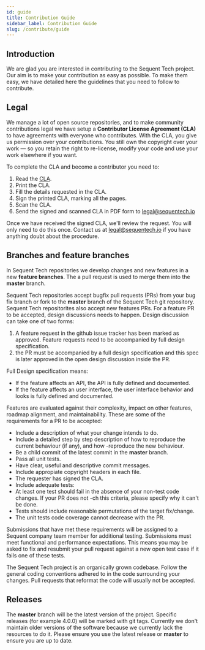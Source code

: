 ```yaml
---
id: guide
title: Contribution Guide
sidebar_label: Contribution Guide
slug: /contribute/guide
---
```


## Introduction

We are glad you are interested in contributing to the Sequent Tech project. Our 
aim is to make your contribution as easy as possible. To make them easy, we 
have detailed here the guidelines that you need to follow to contribute.

## Legal

We manage a lot of open source repositories, and to make community contributions 
legal we have setup a **Contributor License Agreement (CLA)** to have agreements 
with everyone who contributes. With the CLA, you give us permission over your 
contributions. You still own the copyright over your work — so you retain the 
right to re-license, modify your code and use your work elsewhere if you want.

To complete the CLA and become a contributor you need to:

1.  Read the [CLA](./assets/AV_CLA_1.0.pdf).
2.  Print the CLA.
3.  Fill the details requested in the CLA.
4.  Sign the printed CLA, marking all the pages.
5.  Scan the CLA.
6.  Send the signed and scanned CLA in PDF form to [legal@sequentech.io](mailto:legal@sequentech.io)

Once we have received the signed CLA, we'll review the request. You will only 
need to do this once. Contact us at [legal@sequentech.io](mailto:legal@sequentech.io) 
if you have anything doubt about the procedure.

## Branches and feature branches

In Sequent Tech repositories we develop changes and new features in a new 
**feature branches**. The a pull request is used to merge them into the 
**master** branch.

Sequent Tech repositories accept bugfix pull requests (PRs) from your bug fix 
branch or fork to the **master** branch of the Sequent Tech git repository. 
Sequent Tech repositorites also accept new features PRs. For a feature PR to 
be accepted, design discussions needs to happen. Design discussion can take 
one of two forms:
1. A feature request in the github issue tracker has been marked as approved. 
Feature requests need to be accompanied by full design specification.
2. the PR must be accompanied by a full design specification and this spec is 
later approved in the open design discussion inside the PR.

Full Design specification means:

- If the feature affects an API, the API is fully defined and documented.
- If the feature affects an user interface, the user interface behavior and 
looks is fully defined and documented.

Features are evaluated against their complexity, impact on other features, 
roadmap alignment, and maintainability. These are some of the requirements for 
a PR to be accepted:

- Include a description of what your change intends to do.
- Include a detailed step by step description of how to reproduce the current 
behaviour (if any), and how -reproduce the new behaviour.
- Be a child commit of the latest commit in the **master** branch.
- Pass all unit tests.
- Have clear, useful and descriptive commit messages.
- Include appropiate copyright headers in each file.
- The requester has signed the CLA.
- Include adequate tests:
 - At least one test should fail in the absence of your non-test code changes. 
 If your PR does not  -ch this criteria, please specify why it can't be done.
 - Tests should include reasonable permutations of the target fix/change.
 - The unit tests code coverage cannot decrease with the PR.

Submissions that have met these requirements will be assigned to a Sequent 
company team member for additional testing. Submissions must meet functional 
and performance expectations. This means you may be asked to fix and resubmit
your pull request against a new open test case if it fails one of these tests.

The Sequent Tech project is an organically grown codebase. Follow the general
coding conventions adhered to in the code surrounding your changes. Pull
requests that reformat the code will usually not be accepted.

## Releases

The **master** branch will be the latest version of the project. Specific 
releases (for example 4.0.0) will be marked with git tags. Currently we don't
maintain older versions of the software because we currently lack the resources
to do it. Please ensure you use the latest release or **master** to ensure you
are up to date.
